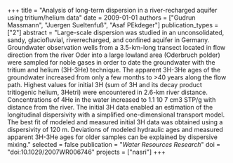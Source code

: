 +++
title = "Analysis of long-term dispersion in a river-recharged aquifer using tritium/helium data"
date = 2009-01-01
authors = ["Gudrun Massmann", "Juergen Sueltenfuß", "Asaf PEkdeger"]
publication_types = ["2"]
abstract = "Large-scale dispersion was studied in an unconsolidated, sandy, glaciofluvial, riverrecharged, and confined aquifer in Germany. Groundwater observation wells from a 3.5-km-long transect located in flow direction from the river Oder into a large lowland area (Oderbruch polder) were sampled for noble gases in order to date the groundwater with the tritium and helium (3H-3He) technique. The apparent 3H-3He ages of the groundwater increased from only a few months to >40 years along the flow path. Highest values for initial 3H (sum of 3H and its decay product tritiogenic helium, 3Hetri) were encountered in 2.6-km river distance. Concentrations of 4He in the water increased to 1.1   10 7 cm3 STP/g with distance from the river. The initial 3H data enabled an estimation of the longitudinal dispersivity with a simplified one-dimensional transport model. The best fit of modeled and measured initial 3H data was obtained using a dispersivity of 120 m. Deviations of modeled hydraulic ages and measured apparent 3H-3He ages for older samples can be explained by dispersive mixing."
selected = false
publication = "*Water Resources Research*"
doi = "doi:10.1029/2007WR006746"
projects = ["nasri"]
+++

